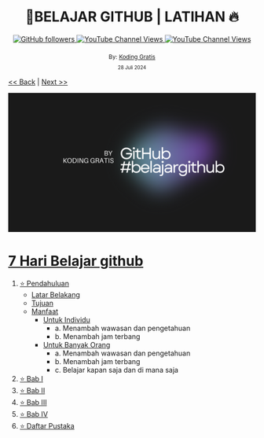 <div align="center">
  <h1>📔BELAJAR GITHUB | LATIHAN 🔥</h1>
  <a class="" target="_blank" href="https://github.com/kodinggratis">
   <img alt="GitHub followers" src="https://img.shields.io/github/followers/kodinggratis">
  </a>
  <a class="header-badge" target="_blank" href="https://www.youtube.com/@kodinggratis">
 <img alt="YouTube Channel Views" src="https://img.shields.io/youtube/channel/views/UCKrWI2QHrH4b1WpOgbcg5Uw">
  </a>
  <a class="header-badge" target="_blank" href="https://www.youtube.com/@kodinggratis">
 <img alt="YouTube Channel Views" src="https://img.shields.io/youtube/channel/subscribers/UCKrWI2QHrH4b1WpOgbcg5Uw?style=social">
  </a>

  <sub>By:
  <a href="https://www.youtube.com/@kodinggratis" target="_blank">Koding Gratis</a><br>
  <small>28 Juli 2024</small>
  </sub>
</div>

[<< Back](README.md) | [Next >>](LATIHAN.md)

![alt text](https://github.com/Laloeyudik/halo-repo/blob/master/Aseet/Black%20Gradient%20Minimalistic%20Future%20Technology%20YouTube%20Banner.png)

# [7 Hari Belajar github](#7-hari-belajar-github)

1. [⭐ Pendahuluan](#pendahuluan)
   - [Latar Belakang](#pendahuluan-latar-belakang)
   - [Tujuan](#pendahuluan-tujuan)
   - [Manfaat](#pendahuluan-manfaat)
     - [Untuk Individu](#pendahuluan-manfaat-untuk-individu)
       - a. Menambah wawasan dan pengetahuan
       - b. Menambah jam terbang
     - [Untuk Banyak Orang](#pendahuluan-manfaat-untuk-banyak-orang)
       - a. Menambah wawasan dan pengetahuan
       - b. Menambah jam terbang
       - c. Belajar kapan saja dan di mana saja
2. [⭐ Bab I](#bab-i)
3. [⭐ Bab II](#bab-ii)
4. [⭐ Bab III](#bab-iii)
5. [⭐ Bab IV](#bab-iv)
6. [⭐ Daftar Pustaka](#daftar-pustaka)

